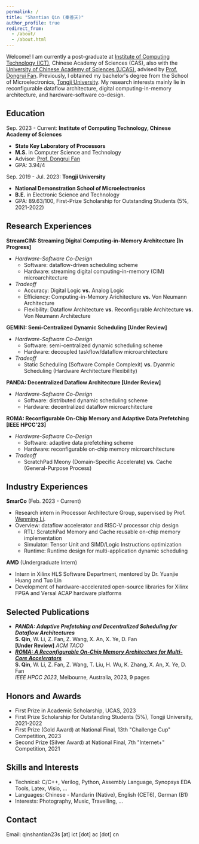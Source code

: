 ```yaml
---
permalink: /
title: "Shantian Qin (秦善天)"
author_profile: true
redirect_from: 
  - /about/
  - /about.html
---
```


Welcome! I am  currently a post-graduate at [Institute of Computing Technology (ICT)](http://www.ict.ac.cn/), Chinese Academy of Sciences (CAS), also with the [University of Chinese Academy of Sciences (UCAS)](https://www.ucas.ac.cn/), advised by [Prof. Dongrui Fan](https://people.ucas.edu.cn/~fandongrui). Previously, I obtained my bachelor's degree from the School of Microelectronics, [Tongji University](https://www.tongji.edu.cn/). My research interests mainly lie in reconfigurable dataflow architecture, digital computing-in-memory architecture, and hardware-software co-design.

## Education
  Sep. 2023 - Current: **Institute of Computing Technology, Chinese Academy of Sciences**
* **State Key Laboratory of Processors**
* **M.S.** in Computer Science and Technology
* Advisor: [Prof. Dongrui Fan](https://people.ucas.edu.cn/~fandongrui)
* GPA: 3.94/4

Sep. 2019 - Jul. 2023: **Tongji University**
* **National Demonstration School of Microelectronics**
* **B.E.** in Electronic Science and Technology 
* GPA: 89.63/100, First-Prize Scholarship for Outstanding Students (5%, 2021-2022)

## Research Experiences
**StreamCIM: Streaming Digital Computing-in-Memory Architecture [In Progress]**
* *Hardware-Software Co-Design*
  - Software: dataflow-driven scheduling scheme
  - Hardware: streaming digital computing-in-memory (CIM) microarchitecture
* *Tradeoff*
  - Accuracy: Digital Logic **vs.** Analog Logic
  - Efficiency: Computing-in-Memory Arichitecture **vs.** Von Neumann Architecture
  - Flexibility: Dataflow Architecture **vs.** Reconfigurable Architecture **vs.** Von Neumann Architecture

**GEMINI: Semi-Centralized Dynamic Scheduling [Under Review]**
* *Hardware-Software Co-Design*
  - Software: semi-centralized dynamic scheduling scheme 
  - Hardware: decoupled taskflow/dataflow microarchitecture
* *Tradeoff*
  - Static Scheduling (Software Compile Complexit) **vs.** Dyanmic Scheduling (Hardware Architecture Flexibility)

**PANDA: Decentralized Dataflow Architecture [Under Review]**
* *Hardware-Software Co-Design*
  - Software: distributed dynamic scheduling scheme
  - Hardware: decentralized dataflow microarchitecture

**ROMA: Reconfigurable On-Chip Memory and Adaptive Data Prefetching [IEEE HPCC'23]**
* *Hardware-Software Co-Design*
  - Software: adaptive data prefetching scheme 
  - Hardware: reconfigurable on-chip memory microarchitecture
* *Tradeoff*
  - ScratchPad Meony (Domain-Specific Accelerate) **vs.** Cache (General-Purpose Process)

## Industry Experiences
**SmarCo**    (Feb. 2023 - Current)  
* Research intern in Processor Architecture Group, supervised by Prof. [Wenming Li](https://people.ucas.edu.cn/~liwenming).
* Overview: dataflow accelerator and RISC-V processor chip design
  - RTL: ScratchPad Memory and Cache reusable on-chip memory implementation
  - Simulator: Tensor Unit and SIMD/Logic Instructions optimization
  - Runtime: Runtime design for multi-application dynamic scheduling 

**AMD**    (Undergraduate Intern)
* Intern in Xilinx HLS Software Department, mentored by Dr. Yuanjie Huang and Tuo Lin
* Development of hardware-accelerated open-source libraries for Xilinx FPGA and Versal ACAP hardware platforms

## Selected Publications
* ***PANDA: Adaptive Prefetching and Decentralized Scheduling for Dataflow Architectures***\
    **S. Qin**, W. Li, Z. Fan, Z. Wang, X. An, X. Ye, D. Fan\
    **[Under Review]** *ACM TACO*
* ***[ROMA: A Reconfigurable On-Chip Memory Architecture for Multi-Core Accelerators](https://ieeexplore.ieee.org/document/10466951)***\
    **S. Qin**, W. Li, Z. Fan, Z. Wang, T. Liu, H. Wu, K. Zhang, X. An, X. Ye, D. Fan\
    *IEEE HPCC 2023*, Melbourne, Australia, 2023, 9 pages

## Honors and Awards
* First Prize in Academic Scholarship, UCAS, 2023
* First Prize Scholarship for Outstanding Students (5%), Tongji University, 2021-2022
* First Prize (Gold Award) at National Final, 13th "Challenge Cup" Competition, 2023
* Second Prize (Silver Award) at National Final, 7th "Internet+" Competition, 2021
  
## Skills and Interests
* Technical: C/C++, Verilog, Python, Assembly Language, Synopsys EDA Tools, Latex, Visio, ...
* Languages: Chinese - Mandarin (Native), English (CET6), German (B1)
* Interests: Photography, Music, Travelling, ...

## Contact
Email: qinshantian23s [at] ict [dot] ac [dot] cn
<br/><br/>
<script type="text/javascript" id="clustrmaps" src="//clustrmaps.com/map_v2.js?d=CU1EgYlIukGzOjaTqOs1NjoHeyavMCGqzBHzTFTi6EY&cl=ffffff&w=a"></script>
